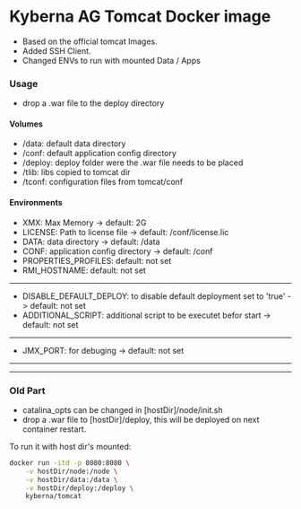 # Kyberna AG Tomcat Docker image

* Based on the official tomcat Images.
* Added SSH Client.
* Changed ENVs to run with mounted Data / Apps

### Usage
* drop a .war file to the deploy directory

#### Volumes
* /data: default data directory
* /conf: default application config directory
* /deploy: deploy folder were the .war file needs to be placed
* /tlib: libs copied to tomcat dir
* /tconf: configuration files from tomcat/conf

#### Environments
* XMX: Max Memory -> default: 2G
* LICENSE: Path to license file -> default: /conf/license.lic
* DATA: data directory -> default: /data
* CONF: application config directory -> default: /conf
* PROPERTIES_PROFILES: default: not set
* RMI_HOSTNAME: default: not set
---
* DISABLE_DEFAULT_DEPLOY: to disable default deployment set to 'true' -> default: not set
* ADDITIONAL_SCRIPT: additional script to be executet befor start -> default: not set
---
* JMX_PORT: for debuging -> default: not set
---



---
### Old Part
* catalina_opts can be changed in [hostDir]/node/init.sh
* drop a .war file to [hostDir]/deploy, this will be deployed on next container restart.

To run it with host dir's mounted:

```bash
docker run -itd -p 8080:8080 \
	-v hostDir/node:/node \
	-v hostDir/data:/data \
	-v hostDir/deploy:/deploy \
	kyberna/tomcat
```